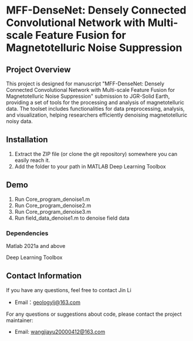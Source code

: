 # MFF-DenseNet: Densely Connected Convolutional Network with Multi-scale Feature Fusion for Magnetotelluric Noise Suppression

## Project Overview
This project is designed for manuscript "MFF-DenseNet: Densely Connected Convolutional Network with Multi-scale Feature Fusion for Magnetotelluric Noise Suppression" submission to JGR-Solid Earth, providing a set of tools for the processing and analysis of magnetotelluric data. The toolset includes functionalities for data preprocessing, analysis, and visualization, helping researchers efficiently denoising magnetotelluric noisy data.

## Installation
1. Extract the ZIP file (or clone the git repository) somewhere you can easily reach it.
2. Add the folder to your path in MATLAB
Deep Learning Toolbox

## Demo
1. Run Core_program_denoise1.m
2. Run Core_program_denoise2.m
3. Run Core_program_denoise3.m
4. Run field_data_denoise1.m to denoise field data

### Dependencies
Matlab 2021a and above

Deep Learning Toolbox

## Contact Information
If you have any questions, feel free to contact Jin Li
- Email：geologylj@163.com

For any questions or suggestions about code, please contact the project maintainer:
- Email: wangjiayu20000412@163.com

